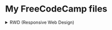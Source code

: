 # My FreeCodeCamp files
<details>
    <summary>RWD (Responsive Web Design)</summary>
    <ul>
        <li>Summary</li>
        <li>Tribute Page</li>
    </ull>
</details>